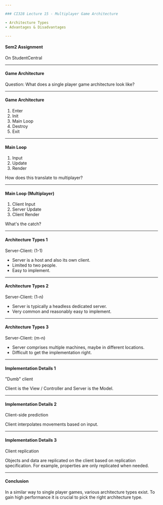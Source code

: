 ```yaml
---

### CI328 Lecture 15 - Multiplayer Game Architecture

- Architecture Types
- Advantages & Disadvantages

---
```


#### Sem2 Assignment

On StudentCentral

---

#### Game Architecture

Question: What does a single player game architecture look like?

---

#### Game Architecture

1. Enter
2. Init
3. Main Loop
4. Destroy
5. Exit

---

#### Main Loop

1. Input
2. Update
3. Render

How does this translate to multiplayer?

---

#### Main Loop (Multiplayer)

1. Client Input
2. Server Update
3. Client Render

What's the catch?

---

#### Architecture Types 1

Server-Client: (1-1)

- Server is a host and also its own client.
- Limited to two people.
- Easy to implement.

---

#### Architecture Types 2

Server-Client: (1-n)

- Server is typically a headless dedicated server.
- Very common and reasonably easy to implement.

---

#### Architecture Types 3

Server-Client: (m-n)

- Server comprises multiple machines, maybe in different locations.
- Difficult to get the implementation right.

---

#### Implementation Details 1

"Dumb" client

Client is the View / Controller and Server is the Model.

---

#### Implementation Details 2

Client-side prediction

Client interpolates movements based on input.

---

#### Implementation Details 3

Client replication

Objects and data are replicated on the client based
on replication specification.
For example, properties are only replicated when needed.

---

#### Conclusion

In a similar way to single player games, various architecture types exist.
To gain high performance it is crucial to pick the right architecture type.
